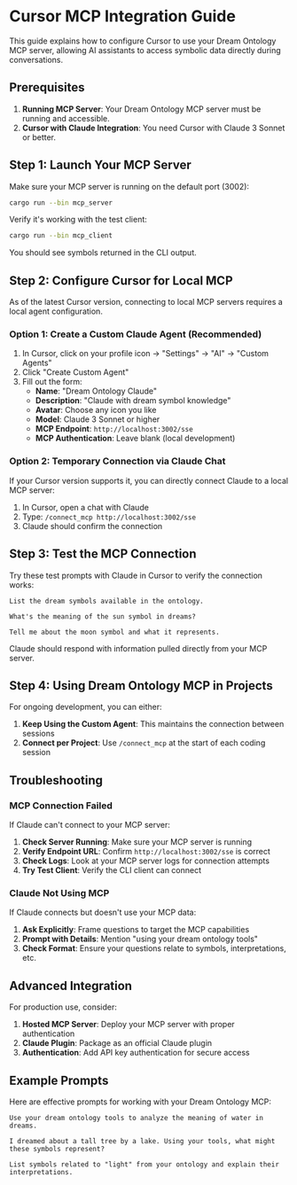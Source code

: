 # Cursor MCP Integration Guide

This guide explains how to configure Cursor to use your Dream Ontology MCP server, allowing AI assistants to access symbolic data directly during conversations.

## Prerequisites

1. **Running MCP Server**: Your Dream Ontology MCP server must be running and accessible.
2. **Cursor with Claude Integration**: You need Cursor with Claude 3 Sonnet or better.

## Step 1: Launch Your MCP Server

Make sure your MCP server is running on the default port (3002):

```bash
cargo run --bin mcp_server
```

Verify it's working with the test client:

```bash
cargo run --bin mcp_client
```

You should see symbols returned in the CLI output.

## Step 2: Configure Cursor for Local MCP

As of the latest Cursor version, connecting to local MCP servers requires a local agent configuration.

### Option 1: Create a Custom Claude Agent (Recommended)

1. In Cursor, click on your profile icon → "Settings" → "AI" → "Custom Agents"
2. Click "Create Custom Agent"
3. Fill out the form:
   - **Name**: "Dream Ontology Claude"
   - **Description**: "Claude with dream symbol knowledge"
   - **Avatar**: Choose any icon you like
   - **Model**: Claude 3 Sonnet or higher
   - **MCP Endpoint**: `http://localhost:3002/sse`
   - **MCP Authentication**: Leave blank (local development)

### Option 2: Temporary Connection via Claude Chat

If your Cursor version supports it, you can directly connect Claude to a local MCP server:

1. In Cursor, open a chat with Claude
2. Type: `/connect_mcp http://localhost:3002/sse`
3. Claude should confirm the connection

## Step 3: Test the MCP Connection

Try these test prompts with Claude in Cursor to verify the connection works:

```
List the dream symbols available in the ontology.
```

```
What's the meaning of the sun symbol in dreams?
```

```
Tell me about the moon symbol and what it represents.
```

Claude should respond with information pulled directly from your MCP server.

## Step 4: Using Dream Ontology MCP in Projects

For ongoing development, you can either:

1. **Keep Using the Custom Agent**: This maintains the connection between sessions
2. **Connect per Project**: Use `/connect_mcp` at the start of each coding session

## Troubleshooting

### MCP Connection Failed

If Claude can't connect to your MCP server:

1. **Check Server Running**: Make sure your MCP server is running
2. **Verify Endpoint URL**: Confirm `http://localhost:3002/sse` is correct
3. **Check Logs**: Look at your MCP server logs for connection attempts
4. **Try Test Client**: Verify the CLI client can connect

### Claude Not Using MCP

If Claude connects but doesn't use your MCP data:

1. **Ask Explicitly**: Frame questions to target the MCP capabilities
2. **Prompt with Details**: Mention "using your dream ontology tools"
3. **Check Format**: Ensure your questions relate to symbols, interpretations, etc.

## Advanced Integration

For production use, consider:

1. **Hosted MCP Server**: Deploy your MCP server with proper authentication
2. **Claude Plugin**: Package as an official Claude plugin
3. **Authentication**: Add API key authentication for secure access

## Example Prompts

Here are effective prompts for working with your Dream Ontology MCP:

```
Use your dream ontology tools to analyze the meaning of water in dreams.
```

```
I dreamed about a tall tree by a lake. Using your tools, what might these symbols represent?
```

```
List symbols related to "light" from your ontology and explain their interpretations.
```
